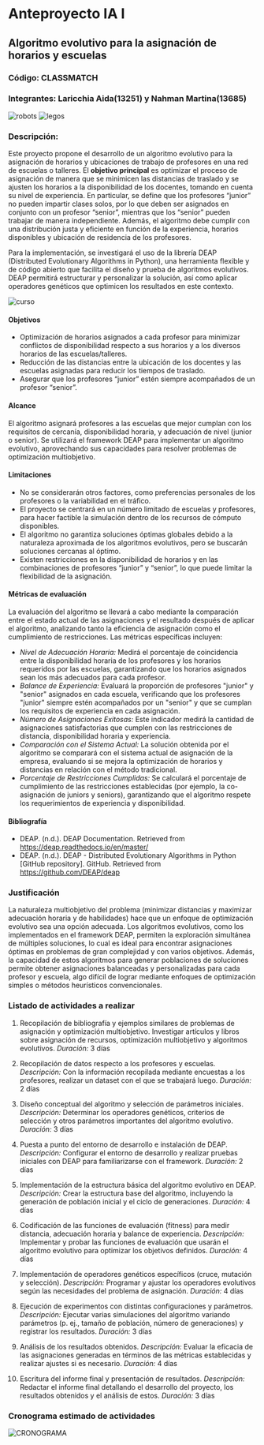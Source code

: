 # Anteproyecto IA I

## Algoritmo evolutivo para la asignación de horarios y escuelas
### Código: CLASSMATCH 
### Integrantes: Laricchia Aida(13251) y Nahman Martina(13685)
![robots](https://github.com/martupiru/ia-uncuyo-2024/blob/main/proyecto_final/images/robots.jpg)
![legos](https://github.com/martupiru/ia-uncuyo-2024/blob/main/proyecto_final/images/legos.jpg)

### Descripción: 

Este proyecto propone el desarrollo de un algoritmo evolutivo para la asignación de horarios y ubicaciones de trabajo de profesores en una red de escuelas o talleres. El **objetivo principal** es optimizar el proceso de asignación de manera que se minimicen las distancias de traslado y se ajusten los horarios a la disponibilidad de los docentes, tomando en cuenta su nivel de experiencia. En particular, se define que los profesores “junior” no pueden impartir clases solos, por lo que deben ser asignados en conjunto con un profesor “senior”, mientras que los “senior” pueden trabajar de manera independiente. Además, el algoritmo debe cumplir con una distribución justa y eficiente en función de la experiencia, horarios disponibles y ubicación de residencia de los profesores.

Para la implementación, se investigará el uso de la librería DEAP (Distributed Evolutionary Algorithms in Python), una herramienta flexible y de código abierto que facilita el diseño y prueba de algoritmos evolutivos. DEAP permitirá estructurar y personalizar la solución, así como aplicar operadores genéticos que optimicen los resultados en este contexto.

![curso](https://github.com/martupiru/ia-uncuyo-2024/blob/main/proyecto_final/images/curso.jpeg)
#### Objetivos
* Optimización de horarios asignados a cada profesor para minimizar conflictos de disponibilidad respecto a sus horarios y a los diversos horarios de las escuelas/talleres.
* Reducción de las distancias entre la ubicación de los docentes y las escuelas asignadas para reducir los tiempos de traslado.
* Asegurar que los profesores “junior” estén siempre acompañados de un profesor “senior”.

#### Alcance

El algoritmo asignará profesores a las escuelas que mejor cumplan con los requisitos de cercanía, disponibilidad horaria, y adecuación de nivel (junior o senior).
Se utilizará el framework DEAP para implementar un algoritmo evolutivo, aprovechando sus capacidades para resolver problemas de optimización multiobjetivo.


#### Limitaciones

* No se considerarán otros factores, como preferencias personales de los profesores o la variabilidad en el tráfico.
* El proyecto se centrará en un número limitado de escuelas y profesores, para hacer factible la simulación dentro de los recursos de cómputo disponibles.
* El algoritmo no garantiza soluciones óptimas globales debido a la naturaleza aproximada de los algoritmos evolutivos, pero se buscarán soluciones cercanas al óptimo.
* Existen restricciones en la disponibilidad de horarios y en las combinaciones de profesores “junior” y “senior”, lo que puede limitar la flexibilidad de la asignación.

#### Métricas de evaluación

La evaluación del algoritmo se llevará a cabo mediante la comparación entre el estado actual de las asignaciones y el resultado después de aplicar el algoritmo, analizando tanto la eficiencia de asignación como el cumplimiento de restricciones. Las métricas específicas incluyen:
* *Nivel de Adecuación Horaria:* Medirá el porcentaje de coincidencia entre la disponibilidad horaria de los profesores y los horarios requeridos por las escuelas, garantizando que los horarios asignados sean los más adecuados para cada profesor.
* *Balance de Experiencia:* Evaluará la proporción de profesores "junior" y "senior" asignados en cada escuela, verificando que los profesores "junior" siempre estén acompañados por un "senior" y que se cumplan los requisitos de experiencia en cada asignación.
* *Número de Asignaciones Exitosas:* Este indicador medirá la cantidad de asignaciones satisfactorias que cumplen con las restricciones de distancia, disponibilidad horaria y experiencia.
* *Comparación con el Sistema Actual:* La solución obtenida por el algoritmo se comparará con el sistema actual de asignación de la empresa, evaluando si se mejora la optimización de horarios y distancias en relación con el método tradicional.
* *Porcentaje de Restricciones Cumplidas:* Se calculará el porcentaje de cumplimiento de las restricciones establecidas (por ejemplo, la co-asignación de juniors y seniors), garantizando que el algoritmo respete los requerimientos de experiencia y disponibilidad.


#### Bibliografía
* DEAP. (n.d.). DEAP Documentation. Retrieved from https://deap.readthedocs.io/en/master/
* DEAP. (n.d.). DEAP - Distributed Evolutionary Algorithms in Python [GitHub repository]. GitHub. Retrieved from https://github.com/DEAP/deap


### Justificación

La naturaleza multiobjetivo del problema (minimizar distancias y maximizar adecuación horaria y de habilidades) hace que un enfoque de optimización evolutivo sea una opción adecuada. Los algoritmos evolutivos, como los implementados en el framework DEAP, permiten la exploración simultánea de múltiples soluciones, lo cual es ideal para encontrar asignaciones óptimas en problemas de gran complejidad y con varios objetivos. Además, la capacidad de estos algoritmos para generar poblaciones de soluciones permite obtener asignaciones balanceadas y personalizadas para cada profesor y escuela, algo difícil de lograr mediante enfoques de optimización simples o métodos heurísticos convencionales.

### Listado de actividades a realizar

1. Recopilación de bibliografía y ejemplos similares de problemas de asignación y optimización multiobjetivo.
 Investigar artículos y libros sobre asignación de recursos, optimización multiobjetivo y algoritmos evolutivos.
*Duración:* 3 días

2. Recopilación de datos respecto a los profesores y escuelas.
*Descripción:* Con la información recopilada mediante encuestas a los profesores, realizar un dataset con el que se trabajará luego.
*Duración:* 2 días

3. Diseño conceptual del algoritmo y selección de parámetros iniciales.
*Descripción:* Determinar los operadores genéticos, criterios de selección y otros parámetros importantes del algoritmo evolutivo.
*Duración:* 3 días

4. Puesta a punto del entorno de desarrollo e instalación de DEAP.
*Descripción:* Configurar el entorno de desarrollo y realizar pruebas iniciales con DEAP para familiarizarse con el framework.
*Duración:* 2 días

5. Implementación de la estructura básica del algoritmo evolutivo en DEAP.
*Descripción:* Crear la estructura base del algoritmo, incluyendo la generación de población inicial y el ciclo de generaciones.
*Duración:* 4 días

6. Codificación de las funciones de evaluación (fitness) para medir distancia, adecuación horaria y balance de experiencia.
*Descripción:* Implementar y probar las funciones de evaluación que usarán el algoritmo evolutivo para optimizar los objetivos definidos.
*Duración:* 4 días

7. Implementación de operadores genéticos específicos (cruce, mutación y selección).
*Descripción:* Programar y ajustar los operadores evolutivos según las necesidades del problema de asignación.
*Duración:* 4 días

8. Ejecución de experimentos con distintas configuraciones y parámetros.
*Descripción:* Ejecutar varias simulaciones del algoritmo variando parámetros (p. ej., tamaño de población, número de generaciones) y registrar los resultados.
*Duración:* 3 días

9. Análisis de los resultados obtenidos.
*Descripción:* Evaluar la eficacia de las asignaciones generadas en términos de las métricas establecidas y realizar ajustes si es necesario.
*Duración:* 4 días

10. Escritura del informe final y presentación de resultados.
*Descripción:* Redactar el informe final detallando el desarrollo del proyecto, los resultados obtenidos y el análisis de estos.
*Duración:* 3 días

### Cronograma estimado de actividades
![CRONOGRAMA](https://github.com/martupiru/ia-uncuyo-2024/blob/main/proyecto_final/images/CRONOGRAMA.png)









